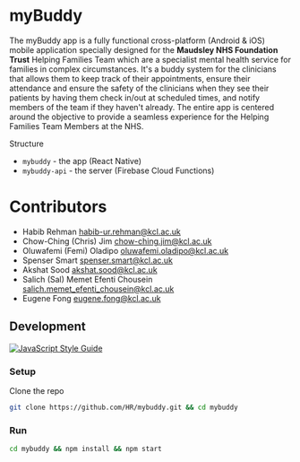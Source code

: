 # myBuddy
The myBuddy app is a fully functional cross-platform (Android & iOS) mobile application specially designed for the **Maudsley NHS Foundation Trust** Helping Families Team which are a specialist mental health service for families in complex circumstances. It's a buddy system for the clinicians that allows them to keep track of their appointments, ensure their attendance and ensure the safety of the clinicians when they see their patients by having them check in/out at scheduled times, and notify members of the team if they haven't already. The entire app is centered around the objective to provide a seamless experience for the Helping Families Team Members at the NHS.

Structure
- `mybuddy` - the app (React Native)
- `mybuddy-api` - the server (Firebase Cloud Functions)

# Contributors
- Habib Rehman <habib-ur.rehman@kcl.ac.uk>
- Chow-Ching (Chris) Jim <chow-ching.jim@kcl.ac.uk>
- Oluwafemi (Femi) Oladipo <oluwafemi.oladipo@kcl.ac.uk>
- Spenser Smart <spenser.smart@kcl.ac.uk>
- Akshat Sood <akshat.sood@kcl.ac.uk>
- Salich (Sal) Memet Efenti Chousein <salich.memet_efenti_chousein@kcl.ac.uk>
- Eugene Fong <eugene.fong@kcl.ac.uk>

## Development

[![JavaScript Style Guide](https://cdn.rawgit.com/standard/standard/master/badge.svg)](https://github.com/standard/standard)

### Setup

Clone the repo

```bash
git clone https://github.com/HR/mybuddy.git && cd mybuddy
```

### Run

```bash
cd mybuddy && npm install && npm start
```

